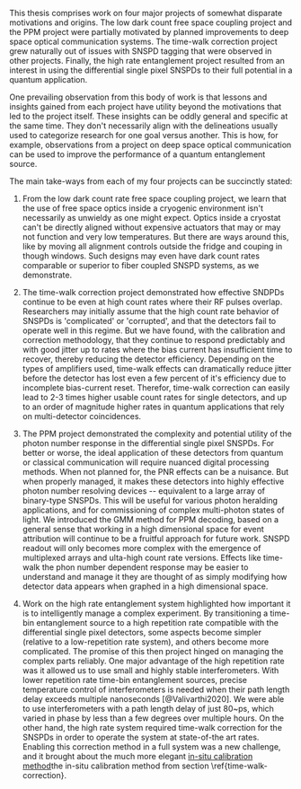 This thesis comprises work on four major projects of somewhat disparate motivations and origins. The low dark count free space coupling project and the PPM project were partially motivated by planned improvements to deep space optical communication systems. The time-walk correction project grew naturally out of issues with SNSPD tagging that were observed in other projects. Finally, the high rate entanglement project resulted from an interest in using the differential single pixel SNSPDs to their full potential in a quantum application. 

One prevailing observation from this body of work is that lessons and insights gained from each project have utility beyond the motivations that led to the project itself. These insights can be oddly general and specific at the same time. They don't necessarily align with the delineations usually used to categorize research for one goal versus another. This is how, for example, observations from a project on deep space optical communication can be used to improve the performance of a quantum entanglement source.

The main take-ways from each of my four projects can be succinctly stated:

1. From the low dark count rate free space coupling project, we learn that the use of free space optics inside a cryogenic environment isn't necessarily as unwieldy as one might expect. Optics inside a cryostat can't be directly aligned without expensive actuators that may or may not function and very low temperatures. But there are ways around this, like by moving all alignment controls outside the fridge and couping in though windows. Such designs may even have dark count rates comparable or superior to fiber coupled SNSPD systems, as we demonstrate. 

2. The time-walk correction project demonstrated how effective SNDPDs continue to be even at high count rates where their RF pulses overlap. Researchers may initially assume that the high count rate behavior of SNSPDs is 'complicated' or 'corrupted', and that the detectors fail to operate well in this regime. But we have found, with the calibration and correction methodology, that they continue to respond predictably and with good jitter up to rates where the bias current has insufficient time to recover, thereby reducing the detector efficiency.  Depending on the types of amplifiers used, time-walk effects can dramatically reduce jitter before the detector has lost even a few percent of it's efficiency due to incomplete bias-current reset. Therefor, time-walk correction can easily lead to 2-3 times higher usable count rates for single detectors, and up to an order of magnitude higher rates in quantum applications that rely on multi-detector coincidences. 

3. The PPM project demonstrated the complexity and potential utility of the photon number response in the differential single pixel SNSPDs. For better or worse, the ideal application of these detectors from quantum or classical communication will require nuanced digital processing methods. When not planned for, the PNR effects can be a nuisance. But when properly managed, it makes these detectors into highly effective photon number resolving devices -- equivalent to a large array of binary-type SNSPDs. This will be useful for various photon heralding applications, and for commissioning of complex multi-photon states of light. We introduced the GMM method for PPM decoding, based on a general sense that working in a high dimensional space for event attribution will continue to be a fruitful approach for future work. SNSPD readout will only becomes more complex with the emergence of multiplexed arrays and ulta-high count rate versions. Effects like time-walk the phon number dependent response may be easier to understand and manage it they are thought of as simply modifying how detector data appears when graphed in a high dimensional space.

4. Work on the high rate entanglement system highlighted how important it is to intelligently manage a complex experiment. By transitioning a time-bin entanglement source to a high repetition rate compatible with the differential single pixel detectors, some aspects become simpler (relative to a low-repetition rate system), and others become more complicated. The promise of this then project hinged on managing the complex parts reliably. One major advantage of the high repetition rate was it allowed us to use small and highly stable interferometers. With lower repetition rate time-bin entanglement sources, precise temperature control of interferometers is needed when their path length delay exceeds multiple nanoseconds [@Valivarthi2020]. We were able to use interferometers with a path length delay of just 80~ps, which varied in phase by less than a few degrees over multiple hours. On the other hand, the high rate system required time-walk correction for the SNSPDs in order to operate the system at state-of-the art rates. Enabling this correction method in a full system was a new challenge, and it brought about the much more elegant <span class="html">[in-situ calibration method](../chapter_05/section_07_experiment_details.md#time-walk-correction)</span><span class="latex">the in-situ calibration method from section \ref{time-walk-correction}</span>. 


